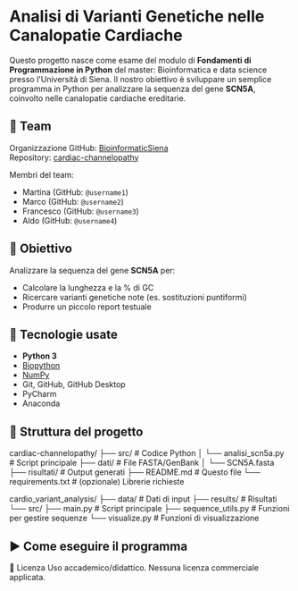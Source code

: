# Analisi di Varianti Genetiche nelle Canalopatie Cardiache

Questo progetto nasce come esame del modulo di **Fondamenti di Programmazione in Python** del master: Bioinformatica e data science presso l'Università di Siena. Il nostro obiettivo è sviluppare un semplice programma in Python per analizzare la sequenza del gene **SCN5A**, coinvolto nelle canalopatie cardiache ereditarie.

## 👥 Team

Organizzazione GitHub: [BioinformaticSiena](https://github.com/BioinformaticSiena)  
Repository: [cardiac-channelopathy](https://github.com/BioinformaticSiena/cardiac-channelopathy)

Membri del team:
- Martina (GitHub: `@username1`)
- Marco (GitHub: `@username2`)
- Francesco (GitHub: `@username3`)
- Aldo (GitHub: `@username4`)

## 🧬 Obiettivo

Analizzare la sequenza del gene **SCN5A** per:
- Calcolare la lunghezza e la % di GC
- Ricercare varianti genetiche note (es. sostituzioni puntiformi)
- Produrre un piccolo report testuale

## 🧰 Tecnologie usate

- **Python 3**
- [Biopython](https://biopython.org)
- [NumPy](https://numpy.org)
- Git, GitHub, GitHub Desktop
- PyCharm
- Anaconda

## 📁 Struttura del progetto

cardiac-channelopathy/
├── src/ # Codice Python
│ └── analisi_scn5a.py # Script principale
├── dati/ # File FASTA/GenBank
│ └── SCN5A.fasta
├── risultati/ # Output generati
├── README.md # Questo file
└── requirements.txt # (opzionale) Librerie richieste

cardio_variant_analysis/
├── data/                  # Dati di input
├── results/               # Risultati
└── src/
    ├── main.py            # Script principale
    ├── sequence_utils.py  # Funzioni per gestire sequenze
    └── visualize.py       # Funzioni di visualizzazione

## ▶️ Come eseguire il programma


📄 Licenza
Uso accademico/didattico. Nessuna licenza commerciale applicata.
